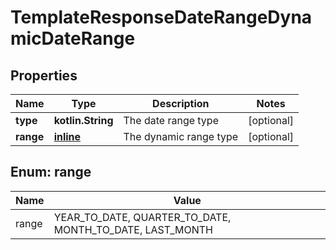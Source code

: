 
# TemplateResponseDateRangeDynamicDateRange

## Properties
Name | Type | Description | Notes
------------ | ------------- | ------------- | -------------
**type** | **kotlin.String** | The date range type |  [optional]
**range** | [**inline**](#Range) | The dynamic range type |  [optional]


<a id="Range"></a>
## Enum: range
Name | Value
---- | -----
range | YEAR_TO_DATE, QUARTER_TO_DATE, MONTH_TO_DATE, LAST_MONTH




